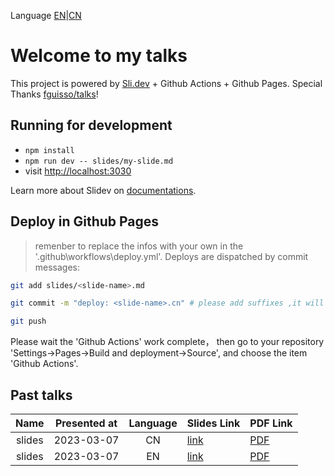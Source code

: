 Language [EN](./README.md)|[CN](./README.CN.md)
# Welcome to my talks

This project is powered by [Sli.dev](https://sli.dev) + Github Actions + Github Pages.
Special Thanks [fguisso/talks](https://github.com/fguisso/talks/)!

## Running for development

- `npm install`
- `npm run dev -- slides/my-slide.md`
- visit <http://localhost:3030>

Learn more about Slidev on [documentations](https://sli.dev/).

## Deploy in Github Pages
> remenber to replace the infos with your own in the '.github\workflows\deploy.yml'. 
Deploys are dispatched by commit messages:

```bash
git add slides/<slide-name>.md

git commit -m "deploy: <slide-name>.cn" # please add suffixes ,it will display in the language collum of the table

git push
```

Please wait the 'Github Actions' work complete， then go to your repository 'Settings->Pages->Build and deployment->Source', and choose the item 'Github Actions'.

## Past talks

|Name|Presented at|Language|Slides Link|PDF Link|
|:-:|:-:|:-:|:-|:-|
|slides|2023-03-07|CN|[link](https://lizilong1993.github.io/talks/slides/)|[PDF](https://cdn.jsdelivr.net/gh/lizilong1993/talks@main/exports/slides.pdf)|
|slides|2023-03-07|EN|[link](https://lizilong1993.github.io/talks/slides/)|[PDF](https://cdn.jsdelivr.net/gh/lizilong1993/talks@main/exports/slides.en.pdf)|
